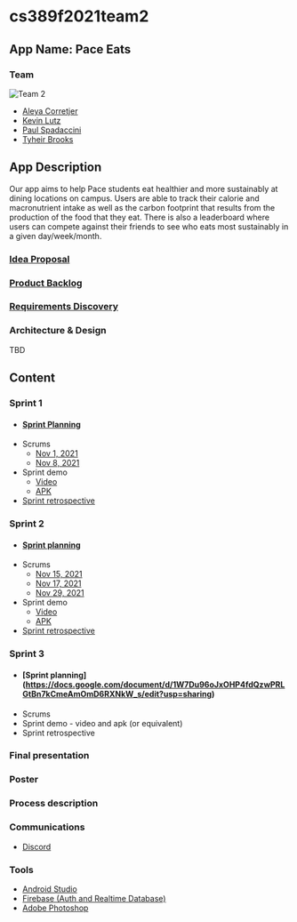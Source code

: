 # cs389f2021team2

## App Name: Pace Eats

### Team
![Team 2](https://i.imgur.com/PTwLfdp.jpg)
* [Aleya Corretjer](https://github.com/aleyacorretjer)
* [Kevin Lutz](https://github.com/kevinrlutz)
* [Paul Spadaccini](https://github.com/spadpaul)
* [Tyheir Brooks](https://github.com/tydolla00)

## App Description
Our app aims to help Pace students eat healthier and more sustainably at dining locations on campus. Users are able to track their calorie and macronutrient intake as well as the carbon footprint that results from the production of the food that they eat. There is also a leaderboard where users can compete against their friends to see who eats most sustainably in a given day/week/month. 

### [Idea Proposal](https://docs.google.com/document/d/1Njk3AQPWHmfTjU64ocGTOqFZbfn33G_1rbS3lhi4GrI/edit?usp=sharing)

### [Product Backlog](https://docs.google.com/spreadsheets/d/1xys8Q9vTms0ymemaeHigXtiNj50Fye2CS_pDN9jDKE8/edit?usp=sharing)

### [Requirements Discovery](https://docs.google.com/document/d/1H2gV3pT0FhwKisbwO1dr6O6lk8LqBJ8cQXM1Yb-cCQ8/edit)

### Architecture & Design

TBD

## Content

### Sprint 1

* #### [Sprint Planning](https://docs.google.com/document/d/1bGZcldw_fC9IpL9RUVFGVvyxIJg6JUpMSNXXyxbBCPc/edit?usp=sharing)
* Scrums
  * [Nov 1, 2021](https://docs.google.com/document/d/1Qeeaoo-3AMWoAiQrnq5hZ29AirxGT4IA6395tE64XvE/edit?usp=sharing)
  * [Nov 8, 2021](https://docs.google.com/document/d/1ZL1dlDNSMyLN-3UvpFKwLkurUvt0zmD8twtPKvVkYS4/edit?usp=sharing)
* Sprint demo 
  * [Video](https://www.youtube.com/watch?v=Ij3Oyv0vBH0)
  * [APK](https://drive.google.com/file/d/1lFRV5ViegmFbap0bEa55Bv_wLqBarY6F/view)
* [Sprint retrospective](https://docs.google.com/document/d/142mYbAqPl0fzjE79bRWL51WiHkhe83kWGKT8lKIepbE/edit?usp=sharing)

### Sprint 2

* #### [Sprint planning](https://docs.google.com/document/d/1VhrAuInE1DBKFAjgVIFkDZEWcBj4KA3S-TxUZUjHjrA/edit?usp=sharing)
* Scrums
  * [Nov 15, 2021](https://docs.google.com/document/d/1t4lcrfbpaktRF5HdAga5cg0kJj0wBNSbDI5cM_PGvR8/edit?usp=sharing)
  * [Nov 17, 2021](https://docs.google.com/document/d/1sL76sp4uw9vYupU_v0HLcCoHYIdl6XMB8PjQigE2EWA/edit?usp=sharing)
  * [Nov 29, 2021](https://docs.google.com/document/d/1VMD_q1b-NhB0kRoU_lhlrUW_ztsyOcNpAgkCxeg1zL0/edit?usp=sharing)
* Sprint demo 
  * [Video](https://youtu.be/Z-JPQ1oVMXc)
  * [APK](https://drive.google.com/file/d/1fpdCUEAVSowgHst6nl3GggGNAm6wg0Bh/view?usp=sharing)
* [Sprint retrospective](https://docs.google.com/document/d/1h04EWz7JvvzwnI92he86NhndQhy_FWVNYfY6PzIgR2o/edit?usp=sharing)

### Sprint 3 

* #### [Sprint planning] (https://docs.google.com/document/d/1W7Du96oJxOHP4fdQzwPRLGtBn7kCmeAmOmD6RXNkW_s/edit?usp=sharing)
* Scrums
* Sprint demo - video and apk (or equivalent)
* Sprint retrospective

### Final presentation

### Poster

### Process description

### Communications
* [Discord](https://discord.com/)

### Tools
* [Android Studio](https://developer.android.com/studio)
* [Firebase (Auth and Realtime Database)](https://firebase.google.com/)
* [Adobe Photoshop](https://www.adobe.com/products/photoshop.html)
